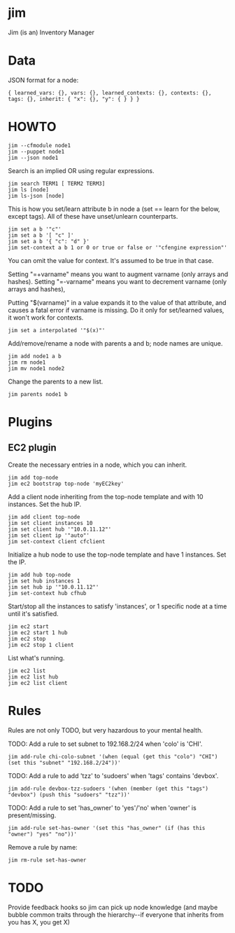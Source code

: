 jim
===

Jim (is an) Inventory Manager

# Data

JSON format for a node:

    { learned_vars: {}, vars: {}, learned_contexts: {}, contexts: {}, tags: {}, inherit: { "x": {}, "y": { } } }

# HOWTO

    jim --cfmodule node1
    jim --puppet node1
    jim --json node1

Search is an implied OR using regular expressions.

    jim search TERM1 [ TERM2 TERM3]
    jim ls [node]
    jim ls-json [node]

This is how you set/learn attribute b in node a (set == learn for the below, except tags).
All of these have unset/unlearn counterparts.

    jim set a b '"c"'
    jim set a b '[ "c" ]'
    jim set a b '{ "c": "d" }'
    jim set-context a b 1 or 0 or true or false or '"cfengine expression"'

You can omit the value for context.  It's assumed to be true in that case.

Setting "=+varname" means you want to augment varname (only arrays and hashes).
Setting "=-varname" means you want to decrement varname (only arrays and hashes),

Putting "$(varname)" in a value expands it to the value of that
attribute, and causes a fatal error if varname is missing.  Do it only
for set/learned values, it won't work for contexts.

    jim set a interpolated '"$(x)"'

Add/remove/rename a node with parents a and b; node names are unique.

    jim add node1 a b
    jim rm node1
    jim mv node1 node2

Change the parents to a new list.

    jim parents node1 b

# Plugins

## EC2 plugin

Create the necessary entries in a node, which you can inherit.

    jim add top-node
    jim ec2 bootstrap top-node 'myEC2key'

Add a client node inheriting from the top-node template and with 10
instances.  Set the hub IP.

    jim add client top-node
    jim set client instances 10
	jim set client hub '"10.0.11.12"'
    jim set client ip '"auto"'
    jim set-context client cfclient

Initialize a hub node to use the top-node template and have 1
instances.  Set the IP.

    jim add hub top-node
    jim set hub instances 1
    jim set hub ip '"10.0.11.12"'
    jim set-context hub cfhub

Start/stop all the instances to satisfy 'instances', or 1 specific
node at a time until it's satisfied.

    jim ec2 start
    jim ec2 start 1 hub
    jim ec2 stop
    jim ec2 stop 1 client

List what's running.

    jim ec2 list
    jim ec2 list hub
    jim ec2 list client

# Rules

Rules are not only TODO, but very hazardous to your mental health.

TODO: Add a rule to set subnet to 192.168.2/24 when 'colo' is 'CHI'.

    jim add-rule chi-colo-subnet '(when (equal (get this "colo") "CHI") (set this "subnet" "192.168.2/24"))'

TODO: Add a rule to add 'tzz' to 'sudoers' when 'tags' contains 'devbox'.

    jim add-rule devbox-tzz-sudoers '(when (member (get this "tags") "devbox") (push this "sudoers" "tzz"))'

TODO: Add a rule to set 'has_owner' to 'yes'/'no' when 'owner' is present/missing.

    jim add-rule set-has-owner '(set this "has_owner" (if (has this "owner") "yes" "no"))'

Remove a rule by name:

    jim rm-rule set-has-owner

# TODO

Provide feedback hooks so jim can pick up node knowledge (and maybe
bubble common traits through the hierarchy--if everyone that inherits
from you has X, you get X)
